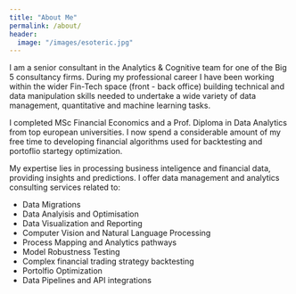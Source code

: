 ```yaml
---
title: "About Me"
permalink: /about/
header:
  image: "/images/esoteric.jpg"
---
```


I am a senior consultant in the Analytics & Cognitive team for one of the Big 5 consultancy firms. During my professional career I have been working within the wider Fin-Tech space (front - back office) building technical and data manipulation skills needed to undertake a wide variety of data management, quantitative and machine learning tasks. 

I completed MSc Financial Economics and a Prof. Diploma in Data Analytics from top european universities. I now spend a considerable amount of my free time to developing financial algorithms used for backtesting and portoflio startegy optimization.

My expertise lies in processing business inteligence and financial data, providing insights and predictions. I offer data management and analytics consulting services related to:

* Data Migrations
* Data Analyisis and Optimisation
* Data Visualization and Reporting
* Computer Vision and Natural Language Processing
* Process Mapping and Analytics pathways
* Model Robustness Testing
* Complex financial trading strategy backtesting
* Portolfio Optimization
* Data Pipelines and API integrations




